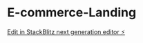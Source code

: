 # E-commerce-Landing

[Edit in StackBlitz next generation editor ⚡️](https://stackblitz.com/~/github.com/Jyoti-prakash-rout/E-commerce-Landing)